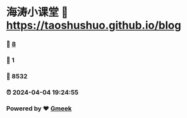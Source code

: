 # 海涛小课堂 :link: https://taoshushuo.github.io/blog 
### :page_facing_up: [8](https://taoshushuo.github.io/blog/tag.html) 
### :speech_balloon: 1 
### :hibiscus: 8532 
### :alarm_clock: 2024-04-04 19:24:55 
### Powered by :heart: [Gmeek](https://github.com/Meekdai/Gmeek)
